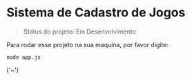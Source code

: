 # Sistema de Cadastro de Jogos #

> Status do projeto: Em Desenvolvimento

Para rodar esse projeto na sua maquina, por favor digite:

```
node app.js
```
('~')